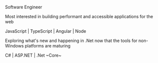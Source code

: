 Software Engineer

Most interested in building performant and accessible applications for the web

JavaScript | TypeScript | Angular | Node

Exploring what's new and happening in .Net now that the tools for non-Windows platforms are maturing

C# | ASP.NET | .Net ~Core~

